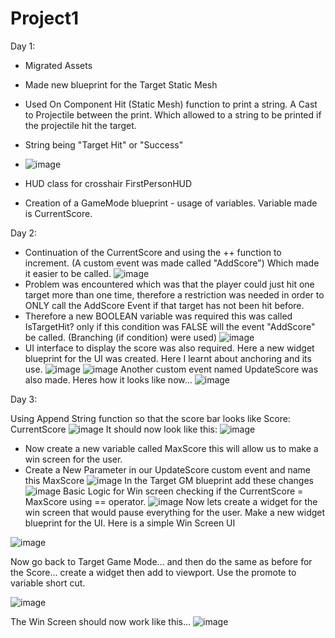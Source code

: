# Project1

Day 1:

- Migrated Assets
- Made new blueprint for the Target Static Mesh
- Used On Component Hit (Static Mesh) function to print a string. A Cast to Projectile between the print. Which allowed to a string
  to be printed if the projectile hit the target.
- String being "Target Hit" or "Success"
- 
  ![image](https://github.com/user-attachments/assets/3dd756e6-8214-416f-ae98-125d2d33d0e6)
  
- HUD class for crosshair FirstPersonHUD
- Creation of a GameMode blueprint - usage of variables. Variable made is CurrentScore.

Day 2:

- Continuation of the CurrentScore and using the ++ function to increment. (A custom event was made called "AddScore") Which made it
easier to be called.
![image](https://github.com/user-attachments/assets/88a9c608-781d-4c4b-83bf-8a161c4fa234)
- Problem was encountered which was that the player could just hit one target more than one time, therefore a restriction
was needed in order to ONLY call the AddScore Event if that target has not been hit before.
- Therefore a new BOOLEAN variable was required this was called IsTargetHit? only if this condition was FALSE
will the event "AddScore" be called. (Branching (if condition) were used)
![image](https://github.com/user-attachments/assets/531450ba-e21e-4f82-87f8-9eb302b4c7df)
- UI interface to display the score was also required. Here a new widget blueprint for the UI was created.
Here I learnt about anchoring and its use.
![image](https://github.com/user-attachments/assets/e535913b-1649-43d9-97fd-f3c53a412539)
![image](https://github.com/user-attachments/assets/41e600a5-53a1-426d-9fa6-5f8c8e3bf9fb)
Another custom event named UpdateScore was also made.
Heres how it looks like now...
![image](https://github.com/user-attachments/assets/8bb67876-f12c-48bf-ab18-55d51fe59d4f)


Day 3:

Using Append String function so that the score bar looks like Score: CurrentScore
![image](https://github.com/user-attachments/assets/1e7a4c05-1410-4421-a45d-65b3d20f2802)
It should now look like this:
![image](https://github.com/user-attachments/assets/32c23829-db27-436d-97c0-7cc41bcf6709)
- Now create a new variable called MaxScore this will allow us to make a win screen for the user.
- Create a New Parameter in our UpdateScore custom event and name this MaxScore
  ![image](https://github.com/user-attachments/assets/47b180f9-8ac3-42a6-91e2-17494444846f)
  In the Target GM blueprint add these changes
  ![image](https://github.com/user-attachments/assets/f58e3aa7-2914-41bc-9d01-702a573f701a)
Basic Logic for Win screen checking if the CurrentScore = MaxScore using == operator.
![image](https://github.com/user-attachments/assets/a222494d-2ae6-4494-821f-e991fa043987)
Now lets create a widget for the win screen that would pause everything for the user.
Make a new widget blueprint for the UI.
Here is a simple Win Screen UI

![image](https://github.com/user-attachments/assets/3bb65e12-c4cc-48a5-bbde-754bf2ec5277)

Now go back to Target Game Mode... and then do the same as before for the Score... create a widget then add to 
viewport. Use the promote to variable short cut.

![image](https://github.com/user-attachments/assets/ad1d68d6-6b22-4773-a5cd-f589eac4e816)

The Win Screen should now work like this...
![image](https://github.com/user-attachments/assets/3071a71c-3068-457c-9790-d95603c8a9a5)












